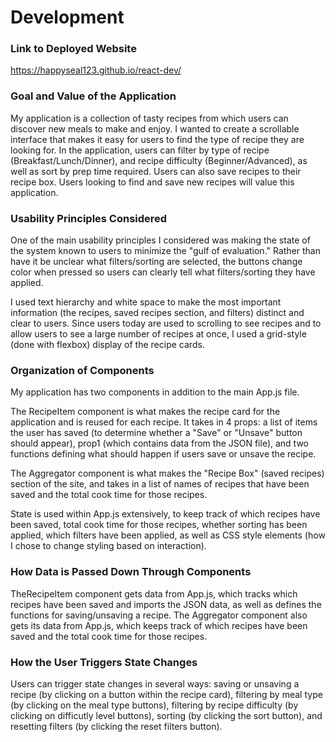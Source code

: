 # Development

### Link to Deployed Website
https://happyseal123.github.io/react-dev/

### Goal and Value of the Application
My application is a collection of tasty recipes from which users can discover new meals to make and enjoy. I wanted to create a scrollable interface that makes it easy for users to find the type of recipe they are looking for. In the application, users can filter by type of recipe (Breakfast/Lunch/Dinner), and recipe difficulty (Beginner/Advanced), as well as sort by prep time required. Users can also save recipes to their recipe box. Users looking to find and save new recipes will value this application.

### Usability Principles Considered
One of the main usability principles I considered was making the state of the system known to users to minimize the "gulf of evaluation." Rather than have it be unclear what filters/sorting are selected, the buttons change color when pressed so users can clearly tell what filters/sorting they have applied.

I used text hierarchy and white space to make the most important information (the recipes, saved recipes section, and filters) distinct and clear to users. Since users today are used to scrolling to see recipes and to allow users to see a large number of recipes at once, I used a grid-style (done with flexbox) display of the recipe cards.

### Organization of Components
My application has two components in addition to the main App.js file. 

The RecipeItem component is what makes the recipe card for the application and is reused for each recipe. It takes in 4 props: a list of items the user has saved (to determine whether a "Save" or "Unsave" button should appear), prop1 (which contains data from the JSON file), and two functions defining what should happen if users save or unsave the recipe.

The Aggregator component is what makes the "Recipe Box" (saved recipes) section of the site, and takes in a list of names of recipes that have been saved and the total cook time for those recipes.

State is used within App.js extensively, to keep track of which recipes have been saved, total cook time for those recipes, whether sorting has been applied, which filters have been applied, as well as CSS style elements (how I chose to change styling based on interaction).

### How Data is Passed Down Through Components
TheRecipeItem component gets data from App.js, which tracks which recipes have been saved and imports the JSON data, as well as defines the functions for saving/unsaving a recipe. The Aggregator component also gets its data from App.js, which keeps track of which recipes have been saved and the total cook time for those recipes.

### How the User Triggers State Changes
Users can trigger state changes in several ways: saving or unsaving a recipe (by clicking on a button within the recipe card), filtering by meal type (by clicking on the meal type buttons), filtering by recipe difficulty (by clicking on difficutly level buttons), sorting (by clicking the sort button), and resetting filters (by clicking the reset filters button).


